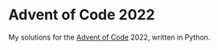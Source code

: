 # Advent of Code 2022

My solutions for the [Advent of Code](https://adventofcode.com/) 2022, written in Python.
